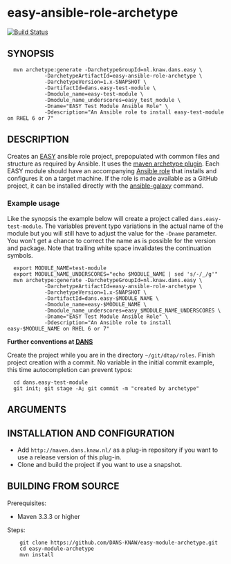 easy-ansible-role-archetype
===========================
[![Build Status](https://travis-ci.org/DANS-KNAW/easy-ansible-role-archetype.png?branch=master)](https://travis-ci.org/DANS-KNAW/easy-ansible-role-archetype)


SYNOPSIS
--------

      mvn archetype:generate -DarchetypeGroupId=nl.knaw.dans.easy \
                -DarchetypeArtifactId=easy-ansible-role-archetype \
                -DarchetypeVersion=1.x-SNAPSHOT \
                -DartifactId=dans.easy-test-module \
                -Dmodule_name=easy-test-module \
                -Dmodule_name_underscores=easy_test_module \
                -Dname="EASY Test Module Ansible Role" \
                -Ddescription="An Ansible role to install easy-test-module on RHEL 6 or 7" 


DESCRIPTION
-----------

Creates an [EASY] ansible role project, prepopulated with common files and structure as required by Ansible.
It uses the [maven archetype plugin]. Each EASY module should have an accompanying [Ansible role] that installs
and configures it on a target machine. If the role is made available as a GitHub project, it can be
installed directly with the [ansible-galaxy] command. 

[maven archetype plugin]: http://maven.apache.org/archetype/maven-archetype-plugin
[Ansible role]: http://docs.ansible.com/ansible/playbooks_roles.html
[ansible-galaxy]: http://docs.ansible.com/ansible/galaxy.html#installing-roles


### Example usage

Like the synopsis the example below will create a project called `dans.easy-test-module`.
The variables prevent typo variations in the actual name of the module but you will still have
to adjust the value for the `-Dname` parameter. You won't get a chance to correct the name as
is possible for the version and package.
Note that trailing white space invalidates the continuation symbols.

      export MODULE_NAME=test-module
      export MODULE_NAME_UNDERSCORES="echo $MODULE_NAME | sed 's/-/_/g'"
      mvn archetype:generate -DarchetypeGroupId=nl.knaw.dans.easy \
                -DarchetypeArtifactId=easy-ansible-role-archetype \
                -DarchetypeVersion=1.x-SNAPSHOT \
                -DartifactId=dans.easy-$MODULE_NAME \
                -Dmodule_name=easy-$MODULE_NAME \
                -Dmodule_name_underscores=easy_$MODULE_NAME_UNDERSCORES \
                -Dname="EASY Test Module Ansible Role" \
                -Ddescription="An Ansible role to install easy-$MODULE_NAME on RHEL 6 or 7"

**Further conventions at [DANS]**

Create the project while you are in the directory `~/git/dtap/roles`. Finish project creation with a commit.
No variable in the initial commit example, this time autocompletion can prevent typos:

      cd dans.easy-test-module
      git init; git stage -A; git commit -m "created by archetype"

[DANS]: https://github.com/DANS-KNAW
[EASY]: https://dans.knaw.nl/nl/over/diensten/data-archiveren-en-hergebruiken/easy


ARGUMENTS
----------




INSTALLATION AND CONFIGURATION
------------------------------

* Add `http://maven.dans.knaw.nl/` as a plug-in repository if you want to use a release version of this plug-in.
* Clone and build the project if you want to use a snapshot.


BUILDING FROM SOURCE
--------------------

Prerequisites:

* Maven 3.3.3 or higher

Steps:

        git clone https://github.com/DANS-KNAW/easy-module-archetype.git
        cd easy-module-archetype
        mvn install
